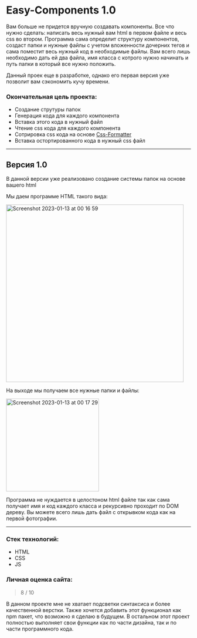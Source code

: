 # Easy-Components 1.0
Вам больше не придется вручную создавать компоненты. Все что нужно сделать: написать весь нужный вам html в первом файле и весь css во втором.
Программа сама определит структуру компонентов, создаст папки и нужные файлы с учетом вложенности дочерних тегов и сама поместит весь нужный код в необходимые файлы. 
Вам всего лишь необходимо дать ей два файла, имя класса с котрого нужно начинать и путь папки в который все нужно положить.

Данный проек еще в разработке, однако его первая версия уже позволит вам сэкономить кучу времени.

### Окончательная цель проекта: 
 * Создание струтуры папок
 * Генерация кода для каждого компонента
 * Вставка этого кода в нужный файл
 * Чтение css кода для каждого компонента
 * Сотрировка css кода на основе [Css-Formatter](https://github.com/ImagineUnlimitedGroup/Css-Formatter)
 * Вставка остортированного кода в нужный css файл


-----
## Версия 1.0
В данной версии уже реализовано создание системы папок на основе вашего html

Мы даем программе HTML такого вида:

<img width="484" alt="Screenshot 2023-01-13 at 00 16 59" src="https://user-images.githubusercontent.com/122586769/212260534-860861c5-f4d4-446d-ba3b-a9b61f28948a.png"> 

На выходе мы получаем все нужные папки и файлы:

<img width="253" alt="Screenshot 2023-01-13 at 00 17 29" src="https://user-images.githubusercontent.com/122586769/212260637-0904eefe-7b01-4804-b589-2aa99ead481a.png">

Программа не нуждается в целостоном html файле так как сама получает имя и код каждого класса и рекурсивно проходит по DOM дереву. Вы можете всего лишь дать файл с открывком кода как на первой фотографии.

-----
### Стек технологий:
- HTML
- CSS
- JS

### Личная оценка сайта:
> 8 / 10

В данном проекте мне не хватает подсветки синтаксиса и более качественной верстки. Также хочется добавить этот функционал как npm пакет, что возможно я сделаю в будущем. В остальном этот проект полностью выполняет свои функции как по части дизайна, так и по части программного кода.
